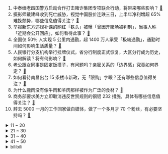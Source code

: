 1. 中泰缅老四国警方启动合作打击赌诈集团专项联合行动，将带来哪些影响？ [:link:](https://www.zhihu.com/question/618023908)
2. 摄影师戴建峰收到死亡威胁，视觉中国股价连跌三日，上半年净利增超 65% 难挽颓势，哪些信息值得关注？ [:link:](https://www.zhihu.com/question/617942724)
3. 举报新东方违规补课的网红「铁头」被曝「曾因开赌场被判刑」，当事人称「近期会公开回应」，如何看待此事？ [:link:](https://www.zhihu.com/question/617942030)
4. 全国仅 50％ 人实现 5 公里内通勤，超 1400 万人承受「极端通勤」，通勤时间如何影响生活质量？ [:link:](https://www.zhihu.com/question/617952773)
5. 人民银行分支机构举行挂牌仪式，省分行制度正式恢复，大区分行成为历史，如何解读？将有何影响？ [:link:](https://www.zhihu.com/question/617919397)
6. 老公跟女同事是固定饭搭子，有问题吗？亲密关系的「边界感」究竟如何界定？ [:link:](https://www.zhihu.com/question/617718519)
7. 如何看待南昌出台 15 条楼市新政，无「限购」字眼？还有哪些信息值得关注？ [:link:](https://www.zhihu.com/question/617746195)
8. 为什么鹿肉没有像牛肉和羊肉那样被作为广泛的食材？ [:link:](https://www.zhihu.com/question/36009733)
9. 商务部要求美方立即取消违反世贸规则的钢铝 232 措施，具体有哪些信息值得关注？ [:link:](https://www.zhihu.com/question/617722409)
10. 辞去 5000 一月的工作回家做自媒体，做了一个多月才 70 个粉丝，有必要坚持吗？ [:link:](https://www.zhihu.com/question/616762684)
<details>
<summary>11 ~ 20</summary>

11. 如果遇到了「配不上自己的伴侣」，我们应该果断放弃？还是应该给予支持等待对方变好？ [:link:](https://www.zhihu.com/question/614078501)
12. 证监会称将研究适当延长 A 股市场、交易所债券市场交易时间，将有何影响？还有哪些信息值得关注？ [:link:](https://www.zhihu.com/question/617957260)
13. 作为一名医生，哪个科室的同事最让你羡慕？ [:link:](https://www.zhihu.com/question/617803170)
14. 断断续续拍了一年多了，可以点评指正一下吗? [:link:](https://www.zhihu.com/question/617777606)
15. 互换东家，官方：周琦加盟广东宏远，赵睿加盟新疆广汇，哪些信息值得关注？ [:link:](https://www.zhihu.com/question/618060228)
16. 该抽钟离还是抽常驻？ [:link:](https://www.zhihu.com/question/612064716)
17. 七夕应该送男友什么礼物合适? [:link:](https://www.zhihu.com/question/616998410)
18. 文科生想要提升理科素养，应读些什么书? [:link:](https://www.zhihu.com/question/615794726)
19. 当你吃火锅吃完了一盘肉，你觉得挺好吃，就又多点了一份，但是却没吃完，男朋友大发雷霆怎么办? [:link:](https://www.zhihu.com/question/617629539)
20. Nature发文「LK-99 不是超导体」，现出的电磁特性都是来源于其中的硫化亚铜，哪些信息值得关注？ [:link:](https://www.zhihu.com/question/617749848)
</details>
<details>
<summary>21 ~ 30</summary>

21. 拿驾驶证5年了，但刚买车，可以自己一个人开高速吗？ [:link:](https://www.zhihu.com/question/613071050)
22. 人类社会有几个底层逻辑规律？ [:link:](https://www.zhihu.com/question/564209510)
23. 你身边有没有那种吵不散、关系稳固的「神仙眷侣」，他们是怎么做到的？ [:link:](https://www.zhihu.com/question/614081960)
24. 恒大集团在美申请破产保护，将带来哪些影响？ [:link:](https://www.zhihu.com/question/617897497)
25. 如果《三国杀》所有武将打起来，最终哪个会赢？ [:link:](https://www.zhihu.com/question/614584664)
26. 微软 Office 将于 2023 年 9 月迎来全新默认主题和字体，配色大变样，对此你有哪些期待？ [:link:](https://www.zhihu.com/question/617276617)
27. 如何评价《博德之门 3》NPC 莱埃泽尔？ [:link:](https://www.zhihu.com/question/616053831)
28. 晚上如果只用 2 件护肤品，你会怎么选择？ [:link:](https://www.zhihu.com/question/614324521)
29. 新冠「三阳」话题引发广泛讨论，疫苗能否预防新冠新毒株 EG.5？反复感染是否会对人体产生不良影响？ [:link:](https://www.zhihu.com/question/617765496)
30. 《长相思》中，为什么防风意映一定要嫁给涂山璟呢？ [:link:](https://www.zhihu.com/question/617732752)
</details>
<details>
<summary>31 ~ 40</summary>

31. 你读过最孤独的诗词是什么？ [:link:](https://www.zhihu.com/question/617920706)
32. 李玟录音引关注，《中国好声音》母公司星空华文股价跌超 20%，市值蒸发 115 亿，哪些信息值得关注？ [:link:](https://www.zhihu.com/question/617929299)
33. 2023年秋冬服装流行趋势发布，「新中式」、「户外机能风」等成热门，反映了年轻群体怎样的消费趋势？ [:link:](https://www.zhihu.com/question/617923789)
34. 跑步 5 公里能减肥吗？ [:link:](https://www.zhihu.com/question/617549633)
35. 结束忙碌的工作回到家，哪些晚间治愈护肤好物，可以让职人扫去疲惫？ [:link:](https://www.zhihu.com/question/617215499)
36. 二郎神的狗被你捡到了，怎样最大利益化？ [:link:](https://www.zhihu.com/question/616846112)
37. 《孤注一掷》阿才最后为什么开枪？ [:link:](https://www.zhihu.com/question/615843952)
38. 在忙碌的工作日中，你是如何安排时间进行运动，保持工作和生活的平衡的？ [:link:](https://www.zhihu.com/question/617520589)
39. 大家对《博人传 青年篇》怎么看，池本的画风你能接受吗？ [:link:](https://www.zhihu.com/question/617684341)
40. 男朋友开始创业后，几次开口向我借钱，该不该借钱给创业的男朋友？ [:link:](https://www.zhihu.com/question/617203205)
</details>
<details>
<summary>41 ~ 50</summary>

41. 因为装修你跟家里人闹过哪些矛盾？ [:link:](https://www.zhihu.com/question/617784254)
42. 证监会表示「现阶段实行 T+0 交易的时机不成熟」，有哪些信息值得关注？ [:link:](https://www.zhihu.com/question/617957154)
43. 哪些化妆品/护肤品能够帮助职人大大提升社交质量？ [:link:](https://www.zhihu.com/question/616452592)
44. 如何在亲密关系中展现自己的独特性，但又不让对方反感？ [:link:](https://www.zhihu.com/question/614078515)
45. 为什么川菜里很少有羊肉？ [:link:](https://www.zhihu.com/question/609235869)
46. 基础代谢1700，每天摄入1200大卡左右能减脂减重吗? [:link:](https://www.zhihu.com/question/614399733)
47. 为什么中国南宋就有了活字印刷，明清还要抄书呢？ [:link:](https://www.zhihu.com/question/612482464)
48. 《七时吉祥》是不是一部被低估的电视剧？ [:link:](https://www.zhihu.com/question/617334628)
49. 高中生最晚的一次睡觉是几点? [:link:](https://www.zhihu.com/question/617324817)
50. 合肥为避免公摊面积比例过大，探索商品房销售按套内面积计价，将带来哪些影响？ [:link:](https://www.zhihu.com/question/614578462)
</details><details>
<summary>bilibili</summary>

</details>